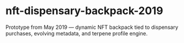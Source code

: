 # nft-dispensary-backpack-2019
Prototype from May 2019 — dynamic NFT backpack tied to dispensary purchases, evolving metadata, and terpene profile engine.
